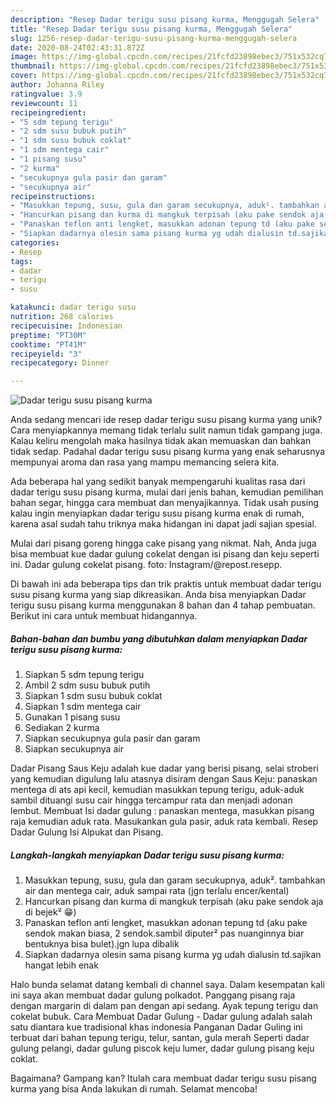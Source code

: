 ```yaml
---
description: "Resep Dadar terigu susu pisang kurma, Menggugah Selera"
title: "Resep Dadar terigu susu pisang kurma, Menggugah Selera"
slug: 1256-resep-dadar-terigu-susu-pisang-kurma-menggugah-selera
date: 2020-08-24T02:43:31.872Z
image: https://img-global.cpcdn.com/recipes/21fcfd23898ebec3/751x532cq70/dadar-terigu-susu-pisang-kurma-foto-resep-utama.jpg
thumbnail: https://img-global.cpcdn.com/recipes/21fcfd23898ebec3/751x532cq70/dadar-terigu-susu-pisang-kurma-foto-resep-utama.jpg
cover: https://img-global.cpcdn.com/recipes/21fcfd23898ebec3/751x532cq70/dadar-terigu-susu-pisang-kurma-foto-resep-utama.jpg
author: Johanna Riley
ratingvalue: 3.9
reviewcount: 11
recipeingredient:
- "5 sdm tepung terigu"
- "2 sdm susu bubuk putih"
- "1 sdm susu bubuk coklat"
- "1 sdm mentega cair"
- "1 pisang susu"
- "2 kurma"
- "secukupnya gula pasir dan garam"
- "secukupnya air"
recipeinstructions:
- "Masukkan tepung, susu, gula dan garam secukupnya, aduk². tambahkan air dan mentega cair, aduk sampai rata (jgn terlalu encer/kental)"
- "Hancurkan pisang dan kurma di mangkuk terpisah (aku pake sendok aja di bejek² 😁)"
- "Panaskan teflon anti lengket, masukkan adonan tepung td (aku pake sendok makan biasa, 2 sendok.sambil diputer² pas nuanginnya biar bentuknya bisa bulet).jgn lupa dibalik"
- "Siapkan dadarnya olesin sama pisang kurma yg udah dialusin td.sajikan hangat lebih enak"
categories:
- Resep
tags:
- dadar
- terigu
- susu

katakunci: dadar terigu susu 
nutrition: 268 calories
recipecuisine: Indonesian
preptime: "PT30M"
cooktime: "PT41M"
recipeyield: "3"
recipecategory: Dinner

---
```



![Dadar terigu susu pisang kurma](https://img-global.cpcdn.com/recipes/21fcfd23898ebec3/751x532cq70/dadar-terigu-susu-pisang-kurma-foto-resep-utama.jpg)

Anda sedang mencari ide resep dadar terigu susu pisang kurma yang unik? Cara menyiapkannya memang tidak terlalu sulit namun tidak gampang juga. Kalau keliru mengolah maka hasilnya tidak akan memuaskan dan bahkan tidak sedap. Padahal dadar terigu susu pisang kurma yang enak seharusnya mempunyai aroma dan rasa yang mampu memancing selera kita.

Ada beberapa hal yang sedikit banyak mempengaruhi kualitas rasa dari dadar terigu susu pisang kurma, mulai dari jenis bahan, kemudian pemilihan bahan segar, hingga cara membuat dan menyajikannya. Tidak usah pusing kalau ingin menyiapkan dadar terigu susu pisang kurma enak di rumah, karena asal sudah tahu triknya maka hidangan ini dapat jadi sajian spesial.

Mulai dari pisang goreng hingga cake pisang yang nikmat. Nah, Anda juga bisa membuat kue dadar gulung cokelat dengan isi pisang dan keju seperti ini. Dadar gulung cokelat pisang. foto: Instagram/@repost.resepp.


Di bawah ini ada beberapa tips dan trik praktis untuk membuat dadar terigu susu pisang kurma yang siap dikreasikan. Anda bisa menyiapkan Dadar terigu susu pisang kurma menggunakan 8 bahan dan 4 tahap pembuatan. Berikut ini cara untuk membuat hidangannya.

<!--inarticleads1-->

##### Bahan-bahan dan bumbu yang dibutuhkan dalam menyiapkan Dadar terigu susu pisang kurma:

1. Siapkan 5 sdm tepung terigu
1. Ambil 2 sdm susu bubuk putih
1. Siapkan 1 sdm susu bubuk coklat
1. Siapkan 1 sdm mentega cair
1. Gunakan 1 pisang susu
1. Sediakan 2 kurma
1. Siapkan secukupnya gula pasir dan garam
1. Siapkan secukupnya air


Dadar Pisang Saus Keju adalah kue dadar yang berisi pisang, selai stroberi yang kemudian digulung lalu atasnya disiram dengan Saus Keju: panaskan mentega di ats api kecil, kemudian masukkan tepung terigu, aduk-aduk sambil dituangi susu cair hingga tercampur rata dan menjadi adonan lembut. Membuat Isi dadar gulung : panaskan mentega, masukkan pisang raja kemudian aduk rata. Masukankan gula pasir, aduk rata kembali. Resep Dadar Gulung Isi Alpukat dan Pisang. 

<!--inarticleads2-->

##### Langkah-langkah menyiapkan Dadar terigu susu pisang kurma:

1. Masukkan tepung, susu, gula dan garam secukupnya, aduk². tambahkan air dan mentega cair, aduk sampai rata (jgn terlalu encer/kental)
1. Hancurkan pisang dan kurma di mangkuk terpisah (aku pake sendok aja di bejek² 😁)
1. Panaskan teflon anti lengket, masukkan adonan tepung td (aku pake sendok makan biasa, 2 sendok.sambil diputer² pas nuanginnya biar bentuknya bisa bulet).jgn lupa dibalik
1. Siapkan dadarnya olesin sama pisang kurma yg udah dialusin td.sajikan hangat lebih enak


Halo bunda selamat datang kembali di channel saya. Dalam kesempatan kali ini saya akan membuat dadar gulung polkadot. Panggang pisang raja dengan margarin di dalam pan dengan api sedang. Ayak tepung terigu dan cokelat bubuk. Cara Membuat Dadar Gulung - Dadar gulung adalah salah satu diantara kue tradisional khas indonesia Panganan Dadar Guling ini terbuat dari bahan tepung terigu, telur, santan, gula merah Seperti dadar gulung pelangi, dadar gulung piscok keju lumer, dadar gulung pisang keju coklat. 

Bagaimana? Gampang kan? Itulah cara membuat dadar terigu susu pisang kurma yang bisa Anda lakukan di rumah. Selamat mencoba!
